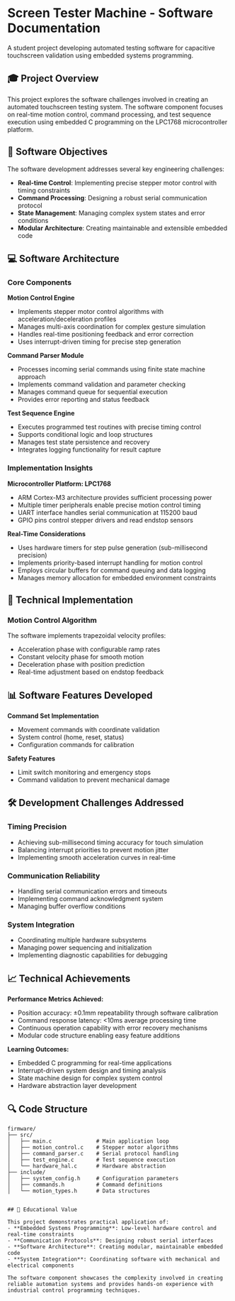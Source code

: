 # Screen Tester Machine - Software Documentation

A student project developing automated testing software for capacitive touchscreen validation using embedded systems programming.

## 🎓 Project Overview

This project explores the software challenges involved in creating an automated touchscreen testing system. The software component focuses on real-time motion control, command processing, and test sequence execution using embedded C programming on the LPC1768 microcontroller platform.

## 🎯 Software Objectives

The software development addresses several key engineering challenges:
- **Real-time Control**: Implementing precise stepper motor control with timing constraints
- **Command Processing**: Designing a robust serial communication protocol
- **State Management**: Managing complex system states and error conditions
- **Modular Architecture**: Creating maintainable and extensible embedded code

## 💻 Software Architecture

### Core Components

**Motion Control Engine**
- Implements stepper motor control algorithms with acceleration/deceleration profiles
- Manages multi-axis coordination for complex gesture simulation
- Handles real-time positioning feedback and error correction
- Uses interrupt-driven timing for precise step generation

**Command Parser Module**
- Processes incoming serial commands using finite state machine approach
- Implements command validation and parameter checking
- Manages command queue for sequential execution
- Provides error reporting and status feedback

**Test Sequence Engine**
- Executes programmed test routines with precise timing control
- Supports conditional logic and loop structures
- Manages test state persistence and recovery
- Integrates logging functionality for result capture

### Implementation Insights

**Microcontroller Platform: LPC1768**
- ARM Cortex-M3 architecture provides sufficient processing power
- Multiple timer peripherals enable precise motion control timing
- UART interface handles serial communication at 115200 baud
- GPIO pins control stepper drivers and read endstop sensors

**Real-Time Considerations**
- Uses hardware timers for step pulse generation (sub-millisecond precision)
- Implements priority-based interrupt handling for motion control
- Employs circular buffers for command queuing and data logging
- Manages memory allocation for embedded environment constraints

## 🔧 Technical Implementation

### Motion Control Algorithm
The software implements trapezoidal velocity profiles:
- Acceleration phase with configurable ramp rates
- Constant velocity phase for smooth motion
- Deceleration phase with position prediction
- Real-time adjustment based on endstop feedback

## 📊 Software Features Developed

**Command Set Implementation**
- Movement commands with coordinate validation
- System control (home, reset, status)
- Configuration commands for calibration

**Safety Features**
- Limit switch monitoring and emergency stops
- Command validation to prevent mechanical damage

## 🛠️ Development Challenges Addressed

### Timing Precision
- Achieving sub-millisecond timing accuracy for touch simulation
- Balancing interrupt priorities to prevent motion jitter
- Implementing smooth acceleration curves in real-time

### Communication Reliability
- Handling serial communication errors and timeouts
- Implementing command acknowledgment system
- Managing buffer overflow conditions

### System Integration
- Coordinating multiple hardware subsystems
- Managing power sequencing and initialization
- Implementing diagnostic capabilities for debugging

## 📈 Technical Achievements

**Performance Metrics Achieved:**
- Position accuracy: ±0.1mm repeatability through software calibration
- Command response latency: <10ms average processing time
- Continuous operation capability with error recovery mechanisms
- Modular code structure enabling easy feature additions

**Learning Outcomes:**
- Embedded C programming for real-time applications
- Interrupt-driven system design and timing analysis
- State machine design for complex system control
- Hardware abstraction layer development

## 🔍 Code Structure

```
firmware/
├── src/
│   ├── main.c              # Main application loop
│   ├── motion_control.c    # Stepper motor algorithms
│   ├── command_parser.c    # Serial protocol handling
│   ├── test_engine.c       # Test sequence execution
│   └── hardware_hal.c      # Hardware abstraction
├── include/
│   ├── system_config.h     # Configuration parameters
│   ├── commands.h          # Command definitions
│   └── motion_types.h      # Data structures


## 🎯 Educational Value

This project demonstrates practical application of:
- **Embedded Systems Programming**: Low-level hardware control and real-time constraints
- **Communication Protocols**: Designing robust serial interfaces
- **Software Architecture**: Creating modular, maintainable embedded code
- **System Integration**: Coordinating software with mechanical and electrical components

The software component showcases the complexity involved in creating reliable automation systems and provides hands-on experience with industrial control programming techniques.
